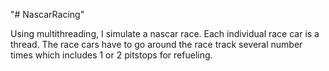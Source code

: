 "# NascarRacing" 

Using multithreading, I simulate a nascar race. Each individual race car is a thread.
The race cars have to go around the race track several number times which includes 1 or 2 pitstops for refueling.
